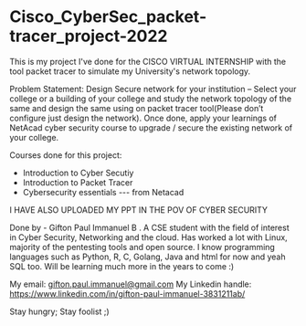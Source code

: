 # Cisco_CyberSec_packet-tracer_project-2022
This is my project I've done for the CISCO VIRTUAL INTERNSHIP with the tool packet tracer to simulate my University's network topology.

Problem Statement:
Design Secure network for your institution – Select your college or a building of your college and study the network topology of the same and design the same using on packet tracer tool(Please don’t configure just design the network). Once done, apply your learnings of NetAcad cyber security course to upgrade / secure the existing network of your college.

Courses done for this project:
* Introduction to Cyber Secutiy
* Introduction to Packet Tracer
* Cybersecurity essentials
--- from Netacad

I HAVE ALSO UPLOADED MY PPT IN THE POV OF CYBER SECURITY 

Done by - Gifton Paul Immanuel B
. A CSE student with the field of interest in Cyber Security, Networking and the cloud. Has worked a lot with Linux, majority of the pentesting tools and open source. I know programming languages such as Python, R, C, Golang, Java and html for now and yeah SQL too. Will be learning much more in the years to come :)

My email: gifton.paul.immanuel@gmail.com
My Linkedin handle: https://www.linkedin.com/in/gifton-paul-immanuel-3831211ab/

Stay hungry; Stay foolist ;)
